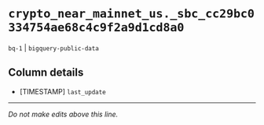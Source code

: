 # `crypto_near_mainnet_us._sbc_cc29bc0334754ae68c4c9f2a9d1cd8a0`
`bq-1` | `bigquery-public-data`

## Column details
* [TIMESTAMP] `last_update`

-------------------------------------------------------------------------------
*Do not make edits above this line.*
